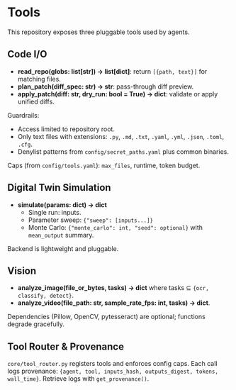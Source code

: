 # Tools

This repository exposes three pluggable tools used by agents.

## Code I/O
- **read_repo(globs: list[str]) -> list[dict]**: return `[{path, text}]` for matching files.
- **plan_patch(diff_spec: str) -> str**: pass-through diff preview.
- **apply_patch(diff: str, dry_run: bool = True) -> dict**: validate or apply unified diffs.

Guardrails:
- Access limited to repository root.
- Only text files with extensions: `.py`, `.md`, `.txt`, `.yaml`, `.yml`, `.json`, `.toml`, `.cfg`.
- Denylist patterns from `config/secret_paths.yaml` plus common binaries.

Caps (from `config/tools.yaml`): `max_files`, runtime, token budget.

## Digital Twin Simulation
- **simulate(params: dict) -> dict**
  - Single run: inputs.
  - Parameter sweep: `{"sweep": [inputs...]}`
  - Monte Carlo: `{"monte_carlo": int, "seed": optional}` with `mean_output` summary.

Backend is lightweight and pluggable.

## Vision
- **analyze_image(file_or_bytes, tasks) -> dict** where tasks ⊆ `{ocr, classify, detect}`.
- **analyze_video(file_path: str, sample_rate_fps: int, tasks) -> dict**.

Dependencies (Pillow, OpenCV, pytesseract) are optional; functions degrade gracefully.

## Tool Router & Provenance
`core/tool_router.py` registers tools and enforces config caps.
Each call logs provenance: `{agent, tool, inputs_hash, outputs_digest, tokens, wall_time}`.
Retrieve logs with `get_provenance()`.
